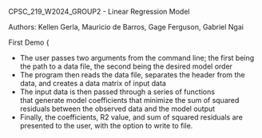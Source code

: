 CPSC_219_W2024_GROUP2 - Linear Regression Model

Authors: Kellen Gerla, Mauricio de Barros, Gage Ferguson, Gabriel Ngai

First Demo {

- The user passes two arguments from the command line; the first being the path to a data file, the second being the desired model order
- The program then reads the data file, separates the header from the data, and creates a data matrix of input data 
- The input data is then passed through a series of functions that generate model coefficients that minimize the sum of squared residuals between the observed data and the model output 
- Finally, the coefficients, R2 value, and sum of squared residuals are presented to the user, with the option to write to file.